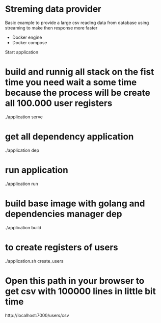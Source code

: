 # Streming data provider

Basic example to provide a large csv reading data from database using streaming to make then response more faster

 - Docker engine
 - Docker compose

Start application
  # build and runnig all stack on the fist time you need wait a some time because the process will be create all 100.000 user registers
  ./application serve

  # get all dependency application 
  ./application dep

  # run application 
  ./application run

  # build base image with golang and dependencies manager dep
  ./application build

  # to create registers of users
  ./application.sh create_users

# Open this path in your browser to get csv with 100000 lines in little bit time
  http://localhost:7000/users/csv